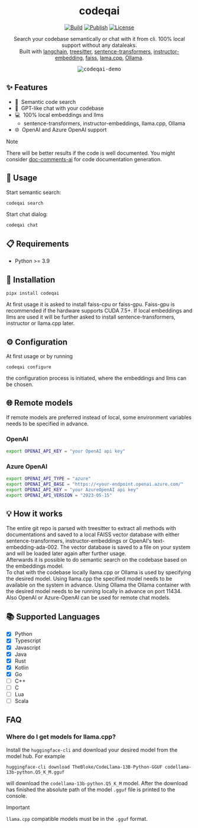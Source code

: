 <div align="center">

# codeqai

[![Build](https://github.com/fynnfluegge/codeqai/actions/workflows/build.yaml/badge.svg)](https://github.com/fynnfluegge/codeqai/actions/workflows/build.yaml)
[![Publish](https://github.com/fynnfluegge/codeqai/actions/workflows/publish.yaml/badge.svg)](https://github.com/fynnfluegge/codeqai/actions/workflows/publish.yaml)
[![License](https://img.shields.io/badge/License-Apache%202.0-green.svg)](https://opensource.org/licenses/Apache-2.0)

</div>

<div align="center">

Search your codebase semantically or chat with it from cli. 100% local support without any dataleaks.  
Built with [langchain](https://github.com/langchain-ai/langchain), [treesitter](https://github.com/tree-sitter/tree-sitter), [sentence-transformers](https://github.com/UKPLab/sentence-transformers), [instructor-embedding](https://github.com/xlang-ai/instructor-embedding), [faiss](https://github.com/facebookresearch/faiss), [lama.cpp](https://github.com/ggerganov/llama.cpp), [Ollama](https://github.com/jmorganca/ollama).

<kbd>
  
![codeqai-demo](https://github.com/fynnfluegge/codeqai/assets/16321871/666ddc4b-1dad-4e1b-a525-01ef4e599539)

</kbd>


</div>

## ✨ Features
- 🔎 &nbsp;Semantic code search
- 💬 &nbsp;GPT-like chat with your codebase
- 💻 &nbsp;100% local embeddings and llms
  - sentence-transformers, instructor-embeddings, llama.cpp, Ollama 
- 🌐 &nbsp;OpenAI and Azure OpenAI support

> [!NOTE]  
> There will be better results if the code is well documented. You might consider [doc-comments-ai](https://github.com/fynnfluegge/doc-comments.ai) for code documentation generation.

## 🚀 Usage
Start semantic search:
```
codeqai search
```
Start chat dialog:
```
codeqai chat
```

## 📋 Requirements 
- Python >= 3.9

## 🔧 Installation
```
pipx install codeqai
```
At first usage it is asked to install faiss-cpu or faiss-gpu. Faiss-gpu is recommended if the hardware supports CUDA 7.5+.
If local embeddings and llms are used it will be further asked to install sentence-transformers, instructor or llama.cpp later.

## ⚙️ Configuration
At first usage or by running
```
codeqai configure
```
the configuration process is initiated, where the embeddings and llms can be chosen.

## 🌐 Remote models
If remote models are preferred instead of local, some environment variables needs to be specified in advance.
### OpenAI
```bash
export OPENAI_API_KEY = "your OpenAI api key"
```

### Azure OpenAI
```bash
export OPENAI_API_TYPE = "azure"
export OPENAI_API_BASE = "https://<your-endpoint.openai.azure.com/"
export OPENAI_API_KEY = "your AzureOpenAI api key"
export OPENAI_API_VERSION = "2023-05-15"
```

## 💡 How it works
The entire git repo is parsed with treesitter to extract all methods with documentations and saved to a local FAISS vector database with either sentence-transformers, instructor-embeddings or OpenAI's text-embedding-ada-002.
The vector database is saved to a file on your system and will be loaded later again after further usage.  
Afterwards it is possible to do semantic search on the codebase based on the embeddings model.  
To chat with the codebase locally llama.cpp or Ollama is used by specifying the desired model.
Using llama.cpp the specified model needs to be available on the system in advance. 
Using Ollama the Ollama container with the desired model needs to be running locally in advance on port 11434.
Also OpenAI or Azure-OpenAI can be used for remote chat models.  

## 📚 Supported Languages
- [x] Python
- [x] Typescript
- [x] Javascript
- [x] Java
- [x] Rust
- [x] Kotlin
- [x] Go
- [ ] C++
- [ ] C
- [ ] Lua
- [ ] Scala

## FAQ
### Where do I get models for llama.cpp?
Install the `huggingface-cli` and download your desired model from the model hub.
For example
```
huggingface-cli download TheBloke/CodeLlama-13B-Python-GGUF codellama-13b-python.Q5_K_M.gguf
```
will download the `codellama-13b-python.Q5_K_M` model. After the download has finished the absolute path of the model `.gguf` file is printed to the console.
> [!IMPORTANT]  
> `llama.cpp` compatible models must be in the `.gguf` format.

